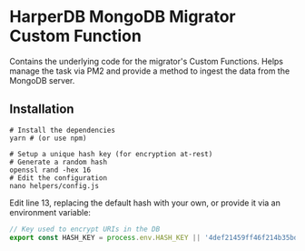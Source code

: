 # HarperDB MongoDB Migrator Custom Function

Contains the underlying code for the migrator's Custom Functions. Helps manage the task via PM2 and provide a method to ingest the data from the MongoDB server.

## Installation

```shell
# Install the dependencies
yarn # (or use npm)

# Setup a unique hash key (for encryption at-rest)
# Generate a random hash
openssl rand -hex 16
# Edit the configuration
nano helpers/config.js
```

Edit line 13, replacing the default hash with your own, or provide it via an environment variable:
```js
// Key used to encrypt URIs in the DB
export const HASH_KEY = process.env.HASH_KEY || '4def21459ff46f214b35bd66f24c43aa'
```